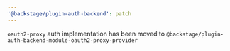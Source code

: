 ```yaml
---
'@backstage/plugin-auth-backend': patch
---
```


`oauth2-proxy` auth implementation has been moved to `@backstage/plugin-auth-backend-module-oauth2-proxy-provider`
